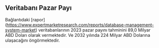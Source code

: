 ## Veritabanı Pazar Payı

Bağlantıdaki [rapor] (https://www.expertmarketresearch.com/reports/database-management-system-market) veritabanlarının 2023 pazar payını tahminini 89,0 Milyar ABD Doları olarak vermektedir.
Ve 2032 yılında 224 Milyar ABD Dolarına ulaşacağını öngörmektedir.




